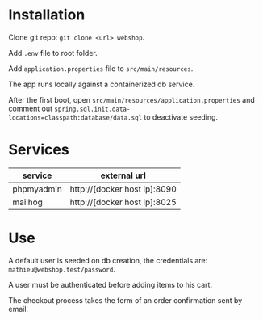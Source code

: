 # Installation

Clone git repo: `git clone <url> webshop`.

Add `.env` file to root folder.

Add `application.properties` file to `src/main/resources`.

The app runs locally against a containerized db service.

After the first boot, open `src/main/resources/application.properties` and comment out `spring.sql.init.data-locations=classpath:database/data.sql` to deactivate seeding.

# Services

| service | external url |
|---|---|
| phpmyadmin | http://[docker host ip]:8090 |
| mailhog | http://[docker host ip]:8025 |

# Use

A default user is seeded on db creation, the credentials are: `mathieu@webshop.test/password`.

A user must be authenticated before adding items to his cart.

The checkout process takes the form of an order confirmation sent by email.